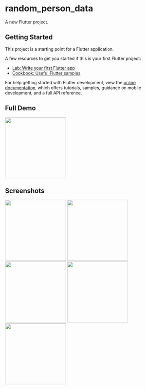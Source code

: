 # random_person_data

A new Flutter project.

## Getting Started

This project is a starting point for a Flutter application.

A few resources to get you started if this is your first Flutter project:

- [Lab: Write your first Flutter app](https://docs.flutter.dev/get-started/codelab)
- [Cookbook: Useful Flutter samples](https://docs.flutter.dev/cookbook)

For help getting started with Flutter development, view the
[online documentation](https://docs.flutter.dev/), which offers tutorials,
samples, guidance on mobile development, and a full API reference.


## Full Demo

<img src = "https://user-images.githubusercontent.com/123535768/222121691-f28495da-d0e0-40bf-a91e-204c434edb44.gif" width = "200px">


## Screenshots

<img src = "https://user-images.githubusercontent.com/123535768/220614002-89f99c24-353e-459e-8bbe-a8421312b8a4.png" width = "200px"> <img src = "https://user-images.githubusercontent.com/123535768/220614181-c037e4ed-fb21-45a2-aa68-e3d3eb3fe15b.png" width = "200px"> <img src = "https://user-images.githubusercontent.com/123535768/220614274-2f836e89-33af-4afc-bbbf-90ca3167b293.png" width = "200px"> <img src = "https://user-images.githubusercontent.com/123535768/220614328-3085b459-57a7-4145-8c73-7f419bdcb814.png" width = "200px"> <img src = "https://user-images.githubusercontent.com/123535768/220614414-d6912fd2-8f4a-4be3-bdbb-3d128da1bc82.png" width = "200px">
